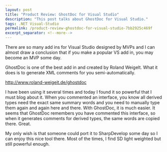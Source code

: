 ```yaml
---
layout: post
title: "Product Review: GhostDoc for Visual Studio"
description: "This post talks about GhostDoc for Visual Studio."
tags: .NET Visual-Studio
permalink: /product-review-ghostdoc-for-visual-studio-7bb2925c469f
excerpt_separator: <!--more-->
---
```

There are so many add ins for Visual Studio designed by MVPs and I can almost draw a conclusion that if you make a popular VS add in, you may become an MVP some day.
<!--more-->

GhostDoc is one of the best add in and created by Roland Weigelt. What it does is to generate XML comments for you semi-automatically.

http://www.roland-weigeit.de/ghostdoc

I have been using it several times and today I found it so powerful that I must blog about it. When you commented an interface, you know all derived types need the exact same summary words and you need to manually type them again and again here and there. With GhostDoc, it is much easier. It seems that GhostDoc remembers you have commented this interface, so when it generates comments for derived types, the same words are copied there. Great.

My only wish is that someone could port it to SharpDevelop some day so I can enjoy this nice tool there. Most of the times, I find SD light weighted but still powerful enough.